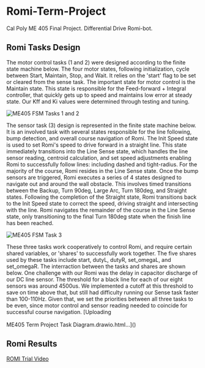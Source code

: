 # Romi-Term-Project
Cal Poly ME 405 Final Project. Differential Drive Romi-bot.

## Romi Tasks Design
The motor control tasks (1 and 2) were designed according to the finite state machine below. The four motor states, following
initialization, cycle between Start, Maintain, Stop, and Wait. It relies on the 'start' flag to be set or cleared from the sense
task. The important state for motor control is the Maintain state. This state is responsible for the Feed-forward + Integral controller, 
that quickly gets up to speed and maintains low error at steady state. Our Kff and Ki values were determined through testing and tuning.

![ME405 FSM Tasks 1 and 2](https://github.com/user-attachments/assets/33f364ec-16d3-458c-8956-a4ce0f9edb17)

The sensor task (3) design is represented in the finite state machine below. It is an involved task with several states responsible
for the line following, bump detection, and overall course navigation of Romi. The Init Speed state is used to set Romi's speed to drive
forward in a straight line. This state immediately transitions into the Line Sense state, which handles the line sensor reading, centroid
calculation, and set speed adjustments enabling Romi to successfully follow lines: including dashed and tight-radius. For the majority of
the course, Romi resides in the Line Sense state. Once the bump sensors are triggered, Romi executes a series of 4 states designed to 
navigate out and around the wall obstacle. This involves timed transitions between the Backup, Turn 90deg, Large Arc, Turn 180deg, and
Straight states. Following the completion of the Straight state, Romi transitions back to the Init Speed state to correct the speed,
driving straight and intersecting with the line. Romi navigates the remainder of the course in the Line Sense state, only transitioning
to the final Turn 180deg state when the finish line has been reached.

![ME405 FSM Task 3](https://github.com/user-attachments/assets/fa52ffe9-b5a6-4174-966f-9bf72126dee4)

These three tasks work cooperatively to control Romi, and require certain shared variables, or 'shares' to successfully work together.
The five shares used by these tasks include start, dutyL, dutyR, set_omegaL, and set_omegaR. The interraction between the tasks and 
shares are shown below. One challenge with our Romi was the delay in capacitor discharge of our DC line sensor. The threshold for a 
black line for each of our eight sensors was around 4500us. We implemented a cutoff at this threshold to save on time above that, but
still had difficulty running our Sense task faster than 100-110Hz. Given that, we set the priorities between all three tasks to be even,
since motor control and sensor reading needed to coincide for successful course navigation.
[Uploading <!--[if IE]><meta http-equiv="X-UA-Compatible" content="IE=5,IE=9" ><![endif]-->
<!DOCTYPE html>
<html>
<head>
<title>ME405 Lab3 Task Diagram</title>
<meta charset="utf-8"/>
</head>
<body><div class="mxgraph" style="max-width:100%;border:1px solid transparent;" data-mxgraph="{&quot;highlight&quot;:&quot;#0000ff&quot;,&quot;nav&quot;:true,&quot;resize&quot;:true,&quot;toolbar&quot;:&quot;zoom layers tags lightbox&quot;,&quot;edit&quot;:&quot;_blank&quot;,&quot;xml&quot;:&quot;&lt;mxfile host=\&quot;app.diagrams.net\&quot; agent=\&quot;Mozilla/5.0 (Windows NT 10.0; Win64; x64) AppleWebKit/537.36 (KHTML, like Gecko) Chrome/131.0.0.0 Safari/537.36\&quot; version=\&quot;25.0.3\&quot;&gt;\n  &lt;diagram id=\&quot;C5RBs43oDa-KdzZeNtuy\&quot; name=\&quot;Page-1\&quot;&gt;\n    &lt;mxGraphModel dx=\&quot;819\&quot; dy=\&quot;422\&quot; grid=\&quot;1\&quot; gridSize=\&quot;10\&quot; guides=\&quot;1\&quot; tooltips=\&quot;1\&quot; connect=\&quot;1\&quot; arrows=\&quot;1\&quot; fold=\&quot;1\&quot; page=\&quot;1\&quot; pageScale=\&quot;1\&quot; pageWidth=\&quot;827\&quot; pageHeight=\&quot;1169\&quot; math=\&quot;0\&quot; shadow=\&quot;0\&quot;&gt;\n      &lt;root&gt;\n        &lt;mxCell id=\&quot;WIyWlLk6GJQsqaUBKTNV-0\&quot; /&gt;\n        &lt;mxCell id=\&quot;WIyWlLk6GJQsqaUBKTNV-1\&quot; parent=\&quot;WIyWlLk6GJQsqaUBKTNV-0\&quot; /&gt;\n        &lt;mxCell id=\&quot;zkfFHV4jXpPFQw0GAbJ--0\&quot; value=\&quot;Task: Sensing\&quot; style=\&quot;swimlane;fontStyle=0;align=center;verticalAlign=top;childLayout=stackLayout;horizontal=1;startSize=26;horizontalStack=0;resizeParent=1;resizeLast=0;collapsible=1;marginBottom=0;rounded=0;shadow=0;strokeWidth=1;\&quot; parent=\&quot;WIyWlLk6GJQsqaUBKTNV-1\&quot; vertex=\&quot;1\&quot;&gt;\n          &lt;mxGeometry x=\&quot;254\&quot; y=\&quot;120\&quot; width=\&quot;160\&quot; height=\&quot;178\&quot; as=\&quot;geometry\&quot;&gt;\n            &lt;mxRectangle x=\&quot;230\&quot; y=\&quot;140\&quot; width=\&quot;160\&quot; height=\&quot;26\&quot; as=\&quot;alternateBounds\&quot; /&gt;\n          &lt;/mxGeometry&gt;\n        &lt;/mxCell&gt;\n        &lt;mxCell id=\&quot;zkfFHV4jXpPFQw0GAbJ--1\&quot; value=\&quot;Freq: 110Hz\&quot; style=\&quot;text;align=left;verticalAlign=top;spacingLeft=4;spacingRight=4;overflow=hidden;rotatable=0;points=[[0,0.5],[1,0.5]];portConstraint=eastwest;\&quot; parent=\&quot;zkfFHV4jXpPFQw0GAbJ--0\&quot; vertex=\&quot;1\&quot;&gt;\n          &lt;mxGeometry y=\&quot;26\&quot; width=\&quot;160\&quot; height=\&quot;26\&quot; as=\&quot;geometry\&quot; /&gt;\n        &lt;/mxCell&gt;\n        &lt;mxCell id=\&quot;zkfFHV4jXpPFQw0GAbJ--3\&quot; value=\&quot;Pri: 1 (Same)\&quot; style=\&quot;text;align=left;verticalAlign=top;spacingLeft=4;spacingRight=4;overflow=hidden;rotatable=0;points=[[0,0.5],[1,0.5]];portConstraint=eastwest;rounded=0;shadow=0;html=0;\&quot; parent=\&quot;zkfFHV4jXpPFQw0GAbJ--0\&quot; vertex=\&quot;1\&quot;&gt;\n          &lt;mxGeometry y=\&quot;52\&quot; width=\&quot;160\&quot; height=\&quot;26\&quot; as=\&quot;geometry\&quot; /&gt;\n        &lt;/mxCell&gt;\n        &lt;mxCell id=\&quot;zkfFHV4jXpPFQw0GAbJ--17\&quot; value=\&quot;Task: Right Motor Control\&quot; style=\&quot;swimlane;fontStyle=0;align=center;verticalAlign=top;childLayout=stackLayout;horizontal=1;startSize=26;horizontalStack=0;resizeParent=1;resizeLast=0;collapsible=1;marginBottom=0;rounded=0;shadow=0;strokeWidth=1;\&quot; parent=\&quot;WIyWlLk6GJQsqaUBKTNV-1\&quot; vertex=\&quot;1\&quot;&gt;\n          &lt;mxGeometry x=\&quot;508\&quot; y=\&quot;120\&quot; width=\&quot;160\&quot; height=\&quot;180\&quot; as=\&quot;geometry\&quot;&gt;\n            &lt;mxRectangle x=\&quot;550\&quot; y=\&quot;140\&quot; width=\&quot;160\&quot; height=\&quot;26\&quot; as=\&quot;alternateBounds\&quot; /&gt;\n          &lt;/mxGeometry&gt;\n        &lt;/mxCell&gt;\n        &lt;mxCell id=\&quot;zkfFHV4jXpPFQw0GAbJ--18\&quot; value=\&quot;Freq: 20Hz\&quot; style=\&quot;text;align=left;verticalAlign=top;spacingLeft=4;spacingRight=4;overflow=hidden;rotatable=0;points=[[0,0.5],[1,0.5]];portConstraint=eastwest;\&quot; parent=\&quot;zkfFHV4jXpPFQw0GAbJ--17\&quot; vertex=\&quot;1\&quot;&gt;\n          &lt;mxGeometry y=\&quot;26\&quot; width=\&quot;160\&quot; height=\&quot;26\&quot; as=\&quot;geometry\&quot; /&gt;\n        &lt;/mxCell&gt;\n        &lt;mxCell id=\&quot;-TR_bqnOgD11STHdaupJ-14\&quot; value=\&quot;&amp;lt;span style=&amp;quot;color: rgb(0, 0, 0); font-family: Helvetica; font-size: 12px; font-style: normal; font-variant-ligatures: normal; font-variant-caps: normal; font-weight: 400; letter-spacing: normal; orphans: 2; text-align: left; text-indent: 0px; text-transform: none; widows: 2; word-spacing: 0px; -webkit-text-stroke-width: 0px; white-space: nowrap; background-color: rgb(251, 251, 251); text-decoration-thickness: initial; text-decoration-style: initial; text-decoration-color: initial; display: inline !important; float: none;&amp;quot;&amp;gt;Pri: 1 (Same)&amp;lt;/span&amp;gt;\&quot; style=\&quot;text;whiteSpace=wrap;html=1;\&quot; parent=\&quot;zkfFHV4jXpPFQw0GAbJ--17\&quot; vertex=\&quot;1\&quot;&gt;\n          &lt;mxGeometry y=\&quot;52\&quot; width=\&quot;160\&quot; height=\&quot;40\&quot; as=\&quot;geometry\&quot; /&gt;\n        &lt;/mxCell&gt;\n        &lt;mxCell id=\&quot;-TR_bqnOgD11STHdaupJ-0\&quot; value=\&quot;Task: Left Motor Control\&quot; style=\&quot;swimlane;fontStyle=0;align=center;verticalAlign=top;childLayout=stackLayout;horizontal=1;startSize=26;horizontalStack=0;resizeParent=1;resizeLast=0;collapsible=1;marginBottom=0;rounded=0;shadow=0;strokeWidth=1;\&quot; parent=\&quot;WIyWlLk6GJQsqaUBKTNV-1\&quot; vertex=\&quot;1\&quot;&gt;\n          &lt;mxGeometry x=\&quot;10\&quot; y=\&quot;120\&quot; width=\&quot;160\&quot; height=\&quot;180\&quot; as=\&quot;geometry\&quot;&gt;\n            &lt;mxRectangle x=\&quot;550\&quot; y=\&quot;140\&quot; width=\&quot;160\&quot; height=\&quot;26\&quot; as=\&quot;alternateBounds\&quot; /&gt;\n          &lt;/mxGeometry&gt;\n        &lt;/mxCell&gt;\n        &lt;mxCell id=\&quot;-TR_bqnOgD11STHdaupJ-1\&quot; value=\&quot;Freq: 20Hz\&quot; style=\&quot;text;align=left;verticalAlign=top;spacingLeft=4;spacingRight=4;overflow=hidden;rotatable=0;points=[[0,0.5],[1,0.5]];portConstraint=eastwest;\&quot; parent=\&quot;-TR_bqnOgD11STHdaupJ-0\&quot; vertex=\&quot;1\&quot;&gt;\n          &lt;mxGeometry y=\&quot;26\&quot; width=\&quot;160\&quot; height=\&quot;26\&quot; as=\&quot;geometry\&quot; /&gt;\n        &lt;/mxCell&gt;\n        &lt;mxCell id=\&quot;-TR_bqnOgD11STHdaupJ-2\&quot; value=\&quot;Pri: 1 (Same)\&quot; style=\&quot;text;align=left;verticalAlign=top;spacingLeft=4;spacingRight=4;overflow=hidden;rotatable=0;points=[[0,0.5],[1,0.5]];portConstraint=eastwest;rounded=0;shadow=0;html=0;\&quot; parent=\&quot;-TR_bqnOgD11STHdaupJ-0\&quot; vertex=\&quot;1\&quot;&gt;\n          &lt;mxGeometry y=\&quot;52\&quot; width=\&quot;160\&quot; height=\&quot;26\&quot; as=\&quot;geometry\&quot; /&gt;\n        &lt;/mxCell&gt;\n        &lt;mxCell id=\&quot;-TR_bqnOgD11STHdaupJ-11\&quot; value=\&quot;\&quot; style=\&quot;endArrow=classic;html=1;rounded=0;exitX=0;exitY=0.5;exitDx=0;exitDy=0;dashed=1;\&quot; parent=\&quot;WIyWlLk6GJQsqaUBKTNV-1\&quot; source=\&quot;zkfFHV4jXpPFQw0GAbJ--1\&quot; target=\&quot;-TR_bqnOgD11STHdaupJ-1\&quot; edge=\&quot;1\&quot;&gt;\n          &lt;mxGeometry width=\&quot;50\&quot; height=\&quot;50\&quot; relative=\&quot;1\&quot; as=\&quot;geometry\&quot;&gt;\n            &lt;mxPoint x=\&quot;180\&quot; y=\&quot;243\&quot; as=\&quot;sourcePoint\&quot; /&gt;\n            &lt;mxPoint x=\&quot;180\&quot; y=\&quot;190\&quot; as=\&quot;targetPoint\&quot; /&gt;\n          &lt;/mxGeometry&gt;\n        &lt;/mxCell&gt;\n        &lt;mxCell id=\&quot;-TR_bqnOgD11STHdaupJ-12\&quot; value=\&quot;Text\&quot; style=\&quot;edgeLabel;html=1;align=center;verticalAlign=middle;resizable=0;points=[];\&quot; parent=\&quot;-TR_bqnOgD11STHdaupJ-11\&quot; vertex=\&quot;1\&quot; connectable=\&quot;0\&quot;&gt;\n          &lt;mxGeometry x=\&quot;0.0248\&quot; y=\&quot;-3\&quot; relative=\&quot;1\&quot; as=\&quot;geometry\&quot;&gt;\n            &lt;mxPoint as=\&quot;offset\&quot; /&gt;\n          &lt;/mxGeometry&gt;\n        &lt;/mxCell&gt;\n        &lt;mxCell id=\&quot;-TR_bqnOgD11STHdaupJ-15\&quot; value=\&quot;start\&quot; style=\&quot;edgeLabel;html=1;align=center;verticalAlign=middle;resizable=0;points=[];\&quot; parent=\&quot;-TR_bqnOgD11STHdaupJ-11\&quot; vertex=\&quot;1\&quot; connectable=\&quot;0\&quot;&gt;\n          &lt;mxGeometry x=\&quot;0.0524\&quot; y=\&quot;-4\&quot; relative=\&quot;1\&quot; as=\&quot;geometry\&quot;&gt;\n            &lt;mxPoint x=\&quot;1\&quot; as=\&quot;offset\&quot; /&gt;\n          &lt;/mxGeometry&gt;\n        &lt;/mxCell&gt;\n        &lt;mxCell id=\&quot;-TR_bqnOgD11STHdaupJ-19\&quot; value=\&quot;\&quot; style=\&quot;endArrow=classic;html=1;rounded=0;exitX=0;exitY=0.5;exitDx=0;exitDy=0;dashed=1;startArrow=classic;startFill=1;\&quot; parent=\&quot;WIyWlLk6GJQsqaUBKTNV-1\&quot; edge=\&quot;1\&quot;&gt;\n          &lt;mxGeometry width=\&quot;50\&quot; height=\&quot;50\&quot; relative=\&quot;1\&quot; as=\&quot;geometry\&quot;&gt;\n            &lt;mxPoint x=\&quot;254\&quot; y=\&quot;200\&quot; as=\&quot;sourcePoint\&quot; /&gt;\n            &lt;mxPoint x=\&quot;170\&quot; y=\&quot;200\&quot; as=\&quot;targetPoint\&quot; /&gt;\n          &lt;/mxGeometry&gt;\n        &lt;/mxCell&gt;\n        &lt;mxCell id=\&quot;-TR_bqnOgD11STHdaupJ-20\&quot; value=\&quot;Text\&quot; style=\&quot;edgeLabel;html=1;align=center;verticalAlign=middle;resizable=0;points=[];\&quot; parent=\&quot;-TR_bqnOgD11STHdaupJ-19\&quot; vertex=\&quot;1\&quot; connectable=\&quot;0\&quot;&gt;\n          &lt;mxGeometry x=\&quot;0.0248\&quot; y=\&quot;-3\&quot; relative=\&quot;1\&quot; as=\&quot;geometry\&quot;&gt;\n            &lt;mxPoint as=\&quot;offset\&quot; /&gt;\n          &lt;/mxGeometry&gt;\n        &lt;/mxCell&gt;\n        &lt;mxCell id=\&quot;-TR_bqnOgD11STHdaupJ-21\&quot; value=\&quot;dutyL\&quot; style=\&quot;edgeLabel;html=1;align=center;verticalAlign=middle;resizable=0;points=[];\&quot; parent=\&quot;-TR_bqnOgD11STHdaupJ-19\&quot; vertex=\&quot;1\&quot; connectable=\&quot;0\&quot;&gt;\n          &lt;mxGeometry x=\&quot;0.0524\&quot; y=\&quot;-4\&quot; relative=\&quot;1\&quot; as=\&quot;geometry\&quot;&gt;\n            &lt;mxPoint x=\&quot;1\&quot; as=\&quot;offset\&quot; /&gt;\n          &lt;/mxGeometry&gt;\n        &lt;/mxCell&gt;\n        &lt;mxCell id=\&quot;-TR_bqnOgD11STHdaupJ-24\&quot; value=\&quot;byte\&quot; style=\&quot;edgeLabel;html=1;align=center;verticalAlign=middle;resizable=0;points=[];\&quot; parent=\&quot;WIyWlLk6GJQsqaUBKTNV-1\&quot; vertex=\&quot;1\&quot; connectable=\&quot;0\&quot;&gt;\n          &lt;mxGeometry x=\&quot;210.99892473118285\&quot; y=\&quot;166\&quot; as=\&quot;geometry\&quot; /&gt;\n        &lt;/mxCell&gt;\n        &lt;mxCell id=\&quot;-TR_bqnOgD11STHdaupJ-25\&quot; value=\&quot;float\&quot; style=\&quot;edgeLabel;html=1;align=center;verticalAlign=middle;resizable=0;points=[];\&quot; parent=\&quot;WIyWlLk6GJQsqaUBKTNV-1\&quot; vertex=\&quot;1\&quot; connectable=\&quot;0\&quot;&gt;\n          &lt;mxGeometry x=\&quot;209.99892473118285\&quot; y=\&quot;209\&quot; as=\&quot;geometry\&quot; /&gt;\n        &lt;/mxCell&gt;\n        &lt;mxCell id=\&quot;-TR_bqnOgD11STHdaupJ-26\&quot; value=\&quot;\&quot; style=\&quot;endArrow=classic;html=1;rounded=0;exitX=0;exitY=0.5;exitDx=0;exitDy=0;dashed=1;\&quot; parent=\&quot;WIyWlLk6GJQsqaUBKTNV-1\&quot; edge=\&quot;1\&quot;&gt;\n          &lt;mxGeometry width=\&quot;50\&quot; height=\&quot;50\&quot; relative=\&quot;1\&quot; as=\&quot;geometry\&quot;&gt;\n            &lt;mxPoint x=\&quot;253\&quot; y=\&quot;240\&quot; as=\&quot;sourcePoint\&quot; /&gt;\n            &lt;mxPoint x=\&quot;169\&quot; y=\&quot;240\&quot; as=\&quot;targetPoint\&quot; /&gt;\n          &lt;/mxGeometry&gt;\n        &lt;/mxCell&gt;\n        &lt;mxCell id=\&quot;-TR_bqnOgD11STHdaupJ-27\&quot; value=\&quot;Text\&quot; style=\&quot;edgeLabel;html=1;align=center;verticalAlign=middle;resizable=0;points=[];\&quot; parent=\&quot;-TR_bqnOgD11STHdaupJ-26\&quot; vertex=\&quot;1\&quot; connectable=\&quot;0\&quot;&gt;\n          &lt;mxGeometry x=\&quot;0.0248\&quot; y=\&quot;-3\&quot; relative=\&quot;1\&quot; as=\&quot;geometry\&quot;&gt;\n            &lt;mxPoint as=\&quot;offset\&quot; /&gt;\n          &lt;/mxGeometry&gt;\n        &lt;/mxCell&gt;\n        &lt;mxCell id=\&quot;-TR_bqnOgD11STHdaupJ-28\&quot; value=\&quot;set_omegaL\&quot; style=\&quot;edgeLabel;html=1;align=center;verticalAlign=middle;resizable=0;points=[];\&quot; parent=\&quot;-TR_bqnOgD11STHdaupJ-26\&quot; vertex=\&quot;1\&quot; connectable=\&quot;0\&quot;&gt;\n          &lt;mxGeometry x=\&quot;0.0524\&quot; y=\&quot;-4\&quot; relative=\&quot;1\&quot; as=\&quot;geometry\&quot;&gt;\n            &lt;mxPoint x=\&quot;6\&quot; as=\&quot;offset\&quot; /&gt;\n          &lt;/mxGeometry&gt;\n        &lt;/mxCell&gt;\n        &lt;mxCell id=\&quot;-TR_bqnOgD11STHdaupJ-29\&quot; value=\&quot;float\&quot; style=\&quot;edgeLabel;html=1;align=center;verticalAlign=middle;resizable=0;points=[];\&quot; parent=\&quot;WIyWlLk6GJQsqaUBKTNV-1\&quot; vertex=\&quot;1\&quot; connectable=\&quot;0\&quot;&gt;\n          &lt;mxGeometry x=\&quot;208.99892473118285\&quot; y=\&quot;249\&quot; as=\&quot;geometry\&quot; /&gt;\n        &lt;/mxCell&gt;\n        &lt;mxCell id=\&quot;-TR_bqnOgD11STHdaupJ-34\&quot; value=\&quot;\&quot; style=\&quot;endArrow=classic;html=1;rounded=0;exitX=1;exitY=0.5;exitDx=0;exitDy=0;dashed=1;entryX=0;entryY=0.5;entryDx=0;entryDy=0;\&quot; parent=\&quot;WIyWlLk6GJQsqaUBKTNV-1\&quot; source=\&quot;zkfFHV4jXpPFQw0GAbJ--1\&quot; target=\&quot;zkfFHV4jXpPFQw0GAbJ--18\&quot; edge=\&quot;1\&quot;&gt;\n          &lt;mxGeometry width=\&quot;50\&quot; height=\&quot;50\&quot; relative=\&quot;1\&quot; as=\&quot;geometry\&quot;&gt;\n            &lt;mxPoint x=\&quot;499\&quot; y=\&quot;160\&quot; as=\&quot;sourcePoint\&quot; /&gt;\n            &lt;mxPoint x=\&quot;500\&quot; y=\&quot;159\&quot; as=\&quot;targetPoint\&quot; /&gt;\n          &lt;/mxGeometry&gt;\n        &lt;/mxCell&gt;\n        &lt;mxCell id=\&quot;-TR_bqnOgD11STHdaupJ-36\&quot; value=\&quot;start\&quot; style=\&quot;edgeLabel;html=1;align=center;verticalAlign=middle;resizable=0;points=[];\&quot; parent=\&quot;-TR_bqnOgD11STHdaupJ-34\&quot; vertex=\&quot;1\&quot; connectable=\&quot;0\&quot;&gt;\n          &lt;mxGeometry x=\&quot;0.0524\&quot; y=\&quot;-4\&quot; relative=\&quot;1\&quot; as=\&quot;geometry\&quot;&gt;\n            &lt;mxPoint x=\&quot;-4\&quot; y=\&quot;-8\&quot; as=\&quot;offset\&quot; /&gt;\n          &lt;/mxGeometry&gt;\n        &lt;/mxCell&gt;\n        &lt;mxCell id=\&quot;-TR_bqnOgD11STHdaupJ-37\&quot; value=\&quot;\&quot; style=\&quot;endArrow=classic;html=1;rounded=0;dashed=1;entryX=-0.015;entryY=0.701;entryDx=0;entryDy=0;entryPerimeter=0;startArrow=classic;startFill=1;endFill=1;\&quot; parent=\&quot;WIyWlLk6GJQsqaUBKTNV-1\&quot; target=\&quot;-TR_bqnOgD11STHdaupJ-14\&quot; edge=\&quot;1\&quot;&gt;\n          &lt;mxGeometry width=\&quot;50\&quot; height=\&quot;50\&quot; relative=\&quot;1\&quot; as=\&quot;geometry\&quot;&gt;\n            &lt;mxPoint x=\&quot;417\&quot; y=\&quot;200\&quot; as=\&quot;sourcePoint\&quot; /&gt;\n            &lt;mxPoint x=\&quot;500\&quot; y=\&quot;200\&quot; as=\&quot;targetPoint\&quot; /&gt;\n          &lt;/mxGeometry&gt;\n        &lt;/mxCell&gt;\n        &lt;mxCell id=\&quot;-TR_bqnOgD11STHdaupJ-39\&quot; value=\&quot;dutyR\&quot; style=\&quot;edgeLabel;html=1;align=center;verticalAlign=middle;resizable=0;points=[];\&quot; parent=\&quot;-TR_bqnOgD11STHdaupJ-37\&quot; vertex=\&quot;1\&quot; connectable=\&quot;0\&quot;&gt;\n          &lt;mxGeometry x=\&quot;0.0524\&quot; y=\&quot;-4\&quot; relative=\&quot;1\&quot; as=\&quot;geometry\&quot;&gt;\n            &lt;mxPoint x=\&quot;-1\&quot; y=\&quot;-9\&quot; as=\&quot;offset\&quot; /&gt;\n          &lt;/mxGeometry&gt;\n        &lt;/mxCell&gt;\n        &lt;mxCell id=\&quot;-TR_bqnOgD11STHdaupJ-40\&quot; value=\&quot;byte\&quot; style=\&quot;edgeLabel;html=1;align=center;verticalAlign=middle;resizable=0;points=[];\&quot; parent=\&quot;WIyWlLk6GJQsqaUBKTNV-1\&quot; vertex=\&quot;1\&quot; connectable=\&quot;0\&quot;&gt;\n          &lt;mxGeometry x=\&quot;458.99892473118285\&quot; y=\&quot;166\&quot; as=\&quot;geometry\&quot; /&gt;\n        &lt;/mxCell&gt;\n        &lt;mxCell id=\&quot;-TR_bqnOgD11STHdaupJ-41\&quot; value=\&quot;float\&quot; style=\&quot;edgeLabel;html=1;align=center;verticalAlign=middle;resizable=0;points=[];\&quot; parent=\&quot;WIyWlLk6GJQsqaUBKTNV-1\&quot; vertex=\&quot;1\&quot; connectable=\&quot;0\&quot;&gt;\n          &lt;mxGeometry x=\&quot;458.99892473118285\&quot; y=\&quot;209\&quot; as=\&quot;geometry\&quot; /&gt;\n        &lt;/mxCell&gt;\n        &lt;mxCell id=\&quot;-TR_bqnOgD11STHdaupJ-42\&quot; value=\&quot;\&quot; style=\&quot;endArrow=classic;html=1;rounded=0;dashed=1;\&quot; parent=\&quot;WIyWlLk6GJQsqaUBKTNV-1\&quot; edge=\&quot;1\&quot;&gt;\n          &lt;mxGeometry width=\&quot;50\&quot; height=\&quot;50\&quot; relative=\&quot;1\&quot; as=\&quot;geometry\&quot;&gt;\n            &lt;mxPoint x=\&quot;419\&quot; y=\&quot;240\&quot; as=\&quot;sourcePoint\&quot; /&gt;\n            &lt;mxPoint x=\&quot;504\&quot; y=\&quot;240\&quot; as=\&quot;targetPoint\&quot; /&gt;\n          &lt;/mxGeometry&gt;\n        &lt;/mxCell&gt;\n        &lt;mxCell id=\&quot;-TR_bqnOgD11STHdaupJ-44\&quot; value=\&quot;set_omegaR\&quot; style=\&quot;edgeLabel;html=1;align=center;verticalAlign=middle;resizable=0;points=[];\&quot; parent=\&quot;-TR_bqnOgD11STHdaupJ-42\&quot; vertex=\&quot;1\&quot; connectable=\&quot;0\&quot;&gt;\n          &lt;mxGeometry x=\&quot;0.0524\&quot; y=\&quot;-4\&quot; relative=\&quot;1\&quot; as=\&quot;geometry\&quot;&gt;\n            &lt;mxPoint x=\&quot;-6\&quot; y=\&quot;-10\&quot; as=\&quot;offset\&quot; /&gt;\n          &lt;/mxGeometry&gt;\n        &lt;/mxCell&gt;\n        &lt;mxCell id=\&quot;-TR_bqnOgD11STHdaupJ-45\&quot; value=\&quot;float\&quot; style=\&quot;edgeLabel;html=1;align=center;verticalAlign=middle;resizable=0;points=[];\&quot; parent=\&quot;WIyWlLk6GJQsqaUBKTNV-1\&quot; vertex=\&quot;1\&quot; connectable=\&quot;0\&quot;&gt;\n          &lt;mxGeometry x=\&quot;455.99892473118285\&quot; y=\&quot;249\&quot; as=\&quot;geometry\&quot; /&gt;\n        &lt;/mxCell&gt;\n      &lt;/root&gt;\n    &lt;/mxGraphModel&gt;\n  &lt;/diagram&gt;\n&lt;/mxfile&gt;\n&quot;}"></div>
<script type="text/javascript" src="https://viewer.diagrams.net/js/viewer-static.min.js"></script>
</body>
</html>ME405 Term Project Task Diagram.drawio.html…]()


## Romi Results
[ROMI Trial Video](https://youtu.be/yMir0CIqmmk "@embed")
